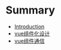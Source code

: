 # Summary

* [Introduction](README.md)
* [vue组件化设计](md/chapter03-comdesign.md)
* [vue组件通信](md/chapter04-组件通信.md)
